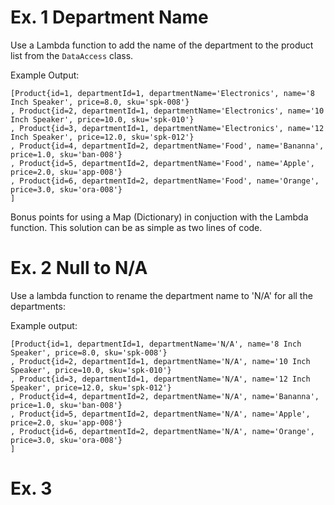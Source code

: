 # Ex. 1 Department Name
Use a Lambda function to add the name of the department to the product list from the `DataAccess` class.

Example Output:
```
[Product{id=1, departmentId=1, departmentName='Electronics', name='8 Inch Speaker', price=8.0, sku='spk-008'}
, Product{id=2, departmentId=1, departmentName='Electronics', name='10 Inch Speaker', price=10.0, sku='spk-010'}
, Product{id=3, departmentId=1, departmentName='Electronics', name='12 Inch Speaker', price=12.0, sku='spk-012'}
, Product{id=4, departmentId=2, departmentName='Food', name='Bananna', price=1.0, sku='ban-008'}
, Product{id=5, departmentId=2, departmentName='Food', name='Apple', price=2.0, sku='app-008'}
, Product{id=6, departmentId=2, departmentName='Food', name='Orange', price=3.0, sku='ora-008'}
]
```

Bonus points for using a Map (Dictionary) in conjuction with the Lambda function.  This solution can be
as simple as two lines of code.

# Ex. 2 Null to N/A
Use a lambda function to rename the department name to 'N/A' for all the departments:

Example output:
```
[Product{id=1, departmentId=1, departmentName='N/A', name='8 Inch Speaker', price=8.0, sku='spk-008'}
, Product{id=2, departmentId=1, departmentName='N/A', name='10 Inch Speaker', price=10.0, sku='spk-010'}
, Product{id=3, departmentId=1, departmentName='N/A', name='12 Inch Speaker', price=12.0, sku='spk-012'}
, Product{id=4, departmentId=2, departmentName='N/A', name='Bananna', price=1.0, sku='ban-008'}
, Product{id=5, departmentId=2, departmentName='N/A', name='Apple', price=2.0, sku='app-008'}
, Product{id=6, departmentId=2, departmentName='N/A', name='Orange', price=3.0, sku='ora-008'}
]
```

# Ex. 3

